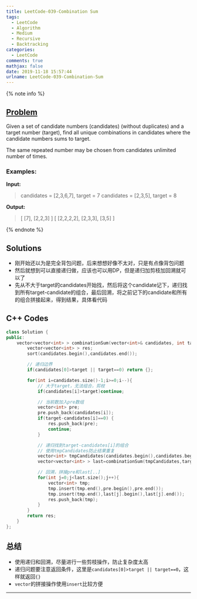 ```yaml
---
title: LeetCode-039-Combination Sum
tags:
  - LeetCode
  - Algorithm
  - Medium
  - Recursive
  - Backtracking
categories:
  - LeetCode
comments: true
mathjax: false
date: 2019-11-18 15:57:44
urlname: LeetCode-039-Combination-Sum
---
```


<meta name="referrer" content="no-referrer" />

{% note info %}
## [Problem](https://leetcode-cn.com/problems/combination-sum/)
Given a set of candidate numbers (candidates) (without duplicates) and a target number (target), find all unique combinations in candidates where the candidate numbers sums to target.

The same repeated number may be chosen from candidates unlimited number of times.

### Examples:
**Input:**
> candidates = [2,3,6,7], target = 7
> candidates = [2,3,5], target = 8

**Output:**
> [ [7], [2,2,3] ]
> [ [2,2,2,2], [2,3,3], [3,5] ]

{% endnote %}
<!--more-->

## Solutions

- 刚开始还以为是完全背包问题，后来想想好像不太对，只是有点像背包问题
- 然后就想到可以直接递归做，应该也可以用DP，但是递归加剪枝加回溯就可以了
- 先从不大于target的candidates开始找，然后将这个candidate记下，递归找到所有target-candidate的组合，最后回溯，将之前记下的candidate和所有的组合拼接起来，得到结果，具体看代码

## C++ Codes

```C++
class Solution {
public:
    vector<vector<int> > combinationSum(vector<int>& candidates, int target) {
        vector<vector<int> > res;
        sort(candidates.begin(),candidates.end());

        // 递归边界
        if(candidates[0]>target || target==0) return {}; 

        for(int i=candidates.size()-1;i>=0;i--){
            // 大于target，无法组合，剪枝
            if(candidates[i]>target)continue; 

            // 当前数加入pre数组
            vector<int> pre;
            pre.push_back(candidates[i]);
            if(target-candidates[i]==0) {
                res.push_back(pre);
                continue;
            }

            // 递归找到target-candidates[i]的组合
            // 使用tmpCandidates防止结果重复
            vector<int> tmpCandidates(candidates.begin(),candidates.begin()+i+1);
            vector<vector<int> > last=combinationSum(tmpCandidates,target-candidates[i]);

            // 回溯，拼接pre和last[..]
            for(int j=0;j<last.size();j++){
                vector<int> tmp;
                tmp.insert(tmp.end(),pre.begin(),pre.end());
                tmp.insert(tmp.end(),last[j].begin(),last[j].end());
                res.push_back(tmp);
            }
        }
        return res;
    }
};
```

## 总结

- 使用递归和回溯，尽量进行一些剪枝操作，防止复杂度太高
- 递归问题要注意返回条件，这里是`candidates[0]>target || target==0`，这样就返回`{}`
- `vector`的拼接操作使用`insert`比较方便


------
